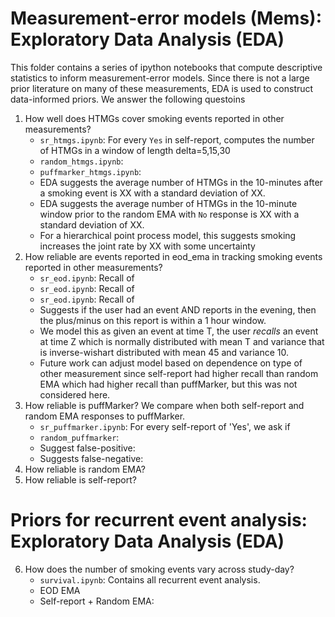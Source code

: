 # Measurement-error models (Mems): Exploratory Data Analysis (EDA)

This folder contains a series of ipython notebooks that compute descriptive statistics to inform measurement-error models.  Since there is not a large prior literature on many of these measurements, EDA is used to construct data-informed priors.  We answer the following questoins

1. How well does HTMGs cover smoking events reported in other measurements? 
    +  `sr_htmgs.ipynb`: For every `Yes` in self-report, computes the number of HTMGs in a window of length delta=5,15,30 
    +  `random_htmgs.ipynb`:
    +  `puffmarker_htmgs.ipynb`:
    +  EDA suggests the average number of HTMGs in the 10-minutes after a smoking event is XX with a standard deviation of XX.  
    +  EDA suggests the average number of HTMGs in the 10-minute window prior to the random EMA with `No` response is XX with a standard deviation of XX.
    +  For a hierarchical point process model, this suggests smoking increases the joint rate by XX with some uncertainty
2. How reliable are events reported in eod_ema in tracking smoking events reported in other measurements?
    + `sr_eod.ipynb`: Recall of 
    + `sr_eod.ipynb`: Recall of 
    + `sr_eod.ipynb`: Recall of 
    + Suggests if the user had an event AND reports in the evening, then the plus/minus on this report is within a 1 hour window.  
    + We model this as given an event at time T, the user _recalls_ an event at time Z which is normally distributed with mean T and variance that is inverse-wishart distributed with mean 45 and variance 10.
    + Future work can adjust model based on dependence on type of other measurement since self-report had higher recall than random EMA which had higher recall than puffMarker, but this was not considered here.
3. How reliable is puffMarker? We compare when both self-report and random EMA responses to puffMarker.  
    + `sr_puffmarker.ipynb`: For every self-report of 'Yes', we ask if 
    + `random_puffmarker`: 
    + Suggest false-positive:
    + Suggests false-negative:
4. How reliable is random EMA?
5. How reliable is self-report?

# Priors for recurrent event analysis: Exploratory Data Analysis (EDA)

6. How does the number of smoking events vary across study-day?
    + `survival.ipynb`: Contains all recurrent event analysis.  
    + EOD EMA
    + Self-report + Random EMA: